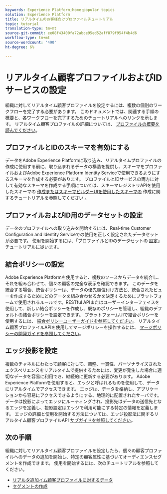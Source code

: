 ```yaml
---
keywords: Experience Platform;home;popular topics
solution: Experience Platform
title: リアルタイムのお客様向けプロファイルチュートリアル
topic: tutorial
translation-type: tm+mt
source-git-commit: ee08f43400fa72abce95ed52aff879f954f4b4d6
workflow-type: tm+mt
source-wordcount: '490'
ht-degree: 6%

---
```



# リアルタイム顧客プロファイルおよびIDサービスの設定

組織に対してリアルタイム顧客プロファイルを設定するには、複数の個別のワークフローを完了する必要があります。 このドキュメントでは、関連する手順の概要と、各ワークフローを完了するためのチュートリアルへのリンクを示します。 リアルタイム顧客プロファイルの詳細については、 [プロファイルの概要を読んでください](../profile/home.md)。

## プロファイルとIDのスキーマを有効にする

データをAdobe Experience Platformに取り込み、リアルタイムプロファイルの作成に使用する前に、取り込まれるデータの構造を提供し、スキーマをプロファイルおよびAdobe Experience Platform Identity Serviceで使用できるようにするスキーマを作成する必要があります。 プロファイルとIDサービスの両方に対して有効なスキーマを作成する手順については、スキーマレジストリAPIを使用したスキーマの [作成またはスキーマビルダーUIを使用したスキーマの](../xdm/tutorials/create-schema-api.md) 作成に関するチュートリアルを参照してください [](../xdm/tutorials/create-schema-ui.md)。

## プロファイルおよびID用のデータセットの設定

データのプロファイルへの取り込みを開始するには、Real-time Customer Configuration and Identity Serviceでの使用を正しく設定されたデータセットが必要です。 使用を開始するには、「プロファイルとIDのデータセットの [設定](../profile/tutorials/dataset-configuration.md)」チュートリアルに従います。

## 結合ポリシーの設定

Adobe Experience Platformを使用すると、複数のソースからデータを統合し、それを組み合わせて、個々の顧客の完全な表示を確認できます。 このデータを統合する場合、統合ポリシーは、データの優先順位付け方法と、統合されたビューを作成するためにどのデータを組み合わせるかを決定するためにプラットフォームで使用されるルールです。RESTful APIまたはユーザーインターフェイスを使用して、新しい結合ポリシーを作成し、既存のポリシーを管理し、組織のデフォルトの結合ポリシーを設定できます。 プラットフォームUIで結合ポリシーを使用するには、 [結合ポリシーユーザーガイドを参照してください](../profile/ui/merge-policies.md)。 リアルタイム顧客プロファイルAPIを使用してマージポリシーを操作するには、 [マージポリシーの開発ガイドを参照してください](../profile/api/merge-policies.md)。

## エッジ投影を設定

複数のチャネルにわたって顧客に対して、調整、一貫性、パーソナライズされたエクスペリエンスをリアルタイムで提供するためには、変更が発生した場合に適切なデータを容易に利用でき、継続的に更新する必要があります。 Adobe Experience Platformを使用すると、エッジと呼ばれるものを使用して、データにリアルタイムでアクセスできます。 エッジは、データを格納し、アプリケーションから容易にアクセスできるようにする、地理的に配置されたサーバです。 データは投影によってエッジにルーティングされ、投影先はデータの送信先となるエッジを定義し、投影設定はエッジで利用可能にする特定の情報を定義します。 エッジの詳細と使用を開始する方法については、エッジ投影法に関するリアルタイム顧客プロファイルAPI [サブガイドを参照してください](../profile/api/edge-projections.md)。

## 次の手順

組織に対してリアルタイム顧客プロファイルを設定したら、個々の顧客プロファイルへのデータの追加を開始し、特定の顧客属性に基づいてオーディエンスセグメントを作成できます。 使用を開始するには、次のチュートリアルを参照してください。

* [リアルタ追加イム顧客プロファイルに対するデータ](../profile/tutorials/add-profile-data.md)
* [セグメントの作成](../segmentation/tutorials/create-a-segment.md)